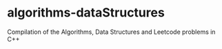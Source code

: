 # algorithms-dataStructures
Compilation of the Algorithms, Data Structures and Leetcode problems in C++
